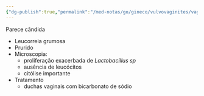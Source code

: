 ```yaml
---
{"dg-publish":true,"permalink":"/med-notas/go/gineco/vulvovaginites/vaginose-citolitica/"}
---
```


Parece cândida
- Leucorreia grumosa
- Prurido
- Microscopia: 
	- proliferação exacerbada de *Lactobacillus sp*
	- ausência de leucócitos
	- citólise importante
- Tratamento
	- duchas vaginais com bicarbonato de sódio